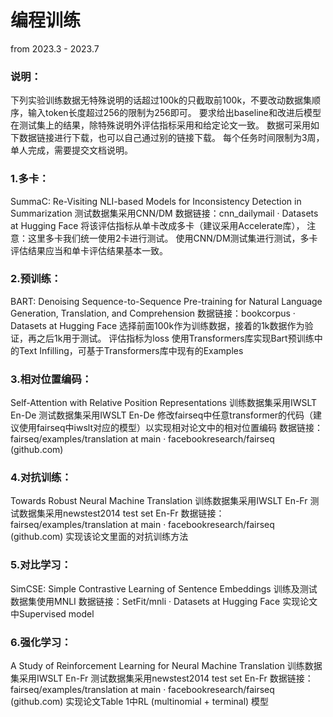 # 编程训练
from 2023.3 - 2023.7
### 说明：

下列实验训练数据无特殊说明的话超过100k的只截取前100k，不要改动数据集顺序，输入token长度超过256的限制为256即可。
要求给出baseline和改进后模型在测试集上的结果，除特殊说明外评估指标采用和给定论文一致。
数据可采用如下数据链接进行下载，也可以自己通过别的链接下载。
每个任务时间限制为3周，单人完成，需要提交文档说明。
### 1.多卡：
SummaC: Re-Visiting NLI-based Models for Inconsistency Detection in Summarization
测试数据集采用CNN/DM
数据链接：cnn_dailymail · Datasets at Hugging Face
将该评估指标从单卡改成多卡（建议采用Accelerate库），
注意：这里多卡我们统一使用2卡进行测试。
使用CNN/DM测试集进行测试，多卡评估结果应当和单卡评估结果基本一致。

### 2.预训练：
BART: Denoising Sequence-to-Sequence Pre-training for Natural Language Generation, Translation, and Comprehension
数据链接：bookcorpus · Datasets at Hugging Face
选择前面100k作为训练数据，接着的1k数据作为验证，再之后1k用于测试。
评估指标为loss
使用Transformers库实现Bart预训练中的Text Infilling，可基于Transformers库中现有的Examples

### 3.相对位置编码：
Self-Attention with Relative Position Representations
训练数据集采用IWSLT En-De
测试数据集采用IWSLT En-De
修改fairseq中任意transformer的代码（建议使用fairseq中iwslt对应的模型）以实现相对论文中的相对位置编码
数据链接：fairseq/examples/translation at main · facebookresearch/fairseq (github.com)
### 4.对抗训练：
Towards Robust Neural Machine Translation
训练数据集采用IWSLT En-Fr
测试数据集采用newstest2014 test set En-Fr
数据链接：fairseq/examples/translation at main · facebookresearch/fairseq (github.com)
实现该论文里面的对抗训练方法

### 5.对比学习：
SimCSE: Simple Contrastive Learning of Sentence Embeddings
训练及测试数据集使用MNLI
数据链接：SetFit/mnli · Datasets at Hugging Face
实现论文中Supervised model

### 6.强化学习：
A Study of Reinforcement Learning for Neural Machine Translation
训练数据集采用IWSLT En-Fr
测试数据集采用newstest2014 test set En-Fr
数据链接：fairseq/examples/translation at main · facebookresearch/fairseq (github.com)
实现论文Table 1中RL (multinomial + terminal) 模型
